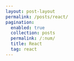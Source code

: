 ```yaml
---
layout: post-layout
permalink: /posts/react/
pagination:
  enabled: true
  collection: posts
  permalink: /:num/
  title: React
  tag: react
---
```

